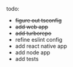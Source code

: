 todo:

- ~~figure out tsconfig~~
- ~~add web app~~
- ~~add turborepo~~
- refine eslint config
- add react native app
- add node app
- add tests
